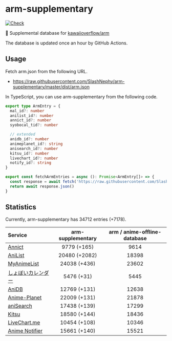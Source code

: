 # arm-supplementary

[![Check](https://github.com/SlashNephy/arm-supplementary/actions/workflows/check-node.yml/badge.svg)](https://github.com/SlashNephy/arm-supplementary/actions/workflows/check-node.yml)

💊 Supplemental database for [kawaiioverflow/arm](https://github.com/kawaiioverflow/arm)

The database is updated once an hour by GitHub Actions.

## Usage

Fetch arm.json from the following URL.

- https://raw.githubusercontent.com/SlashNephy/arm-supplementary/master/dist/arm.json

In TypeScript, you can use arm-supplementary from the following code.

```TypeScript
export type ArmEntry = {
  mal_id?: number
  anilist_id?: number
  annict_id?: number
  syobocal_tid?: number

  // extended
  anidb_id?: number
  animeplanet_id?: string
  anisearch_id?: number
  kitsu_id?: number
  livechart_id?: number
  notify_id?: string
}

export const fetchArmEntries = async (): Promise<ArmEntry[]> => {
  const response = await fetch('https://raw.githubusercontent.com/SlashNephy/arm-supplementary/master/dist/arm.json')
  return await response.json()
}
```

## Statistics

Currently, arm-supplementary has 34712 entries (+7178).

| Service                                     | arm-supplementary | arm / anime-offline-database |
| :------------------------------------------ | :---------------: | :--------------------------: |
| [Annict](https://annict.com)                |    9779 (+165)    |             9614             |
| [AniList](https://anilist.co)               |   20480 (+2082)   |            18398             |
| [MyAnimeList](https://myanimelist.net)      |   24038 (+436)    |            23602             |
| [しょぼいカレンダー](https://cal.syoboi.jp) |    5476 (+31)     |             5445             |
| [AniDB](https://anidb.net)                  |   12769 (+131)    |            12638             |
| [Anime-Planet](https://anime-planet.com)    |   22009 (+131)    |            21878             |
| [aniSearch](https://anisearch.com)          |   17438 (+139)    |            17299             |
| [Kitsu](https://kitsu.io)                   |   18580 (+144)    |            18436             |
| [LiveChart.me](https://livechart.me)        |   10454 (+108)    |            10346             |
| [Anime Notifier](https://notify.moe)        |   15661 (+140)    |            15521             |
